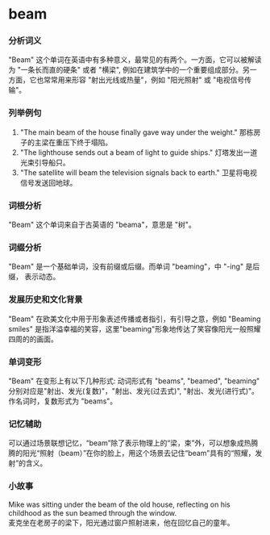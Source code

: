 # beam

### 分析词义

  

"Beam" 这个单词在英语中有多种意义，最常见的有两个。一方面，它可以被解读为 "一条长而直的硬条" 或者 "横梁", 例如在建筑学中的一个重要组成部分。另一方面，它也常常用来形容 "射出光线或热量"，例如 "阳光照射" 或 "电视信号传输"。

  

### 列举例句

  

1.  "The main beam of the house finally gave way under the weight." 那栋房子的主梁在重压下终于塌陷。
2.  "The lighthouse sends out a beam of light to guide ships." 灯塔发出一道光束引导船只。
3.  "The satellite will beam the television signals back to earth." 卫星将电视信号发送回地球。

  

### 词根分析

  

"Beam" 这个单词来自于古英语的 "beama"，意思是 "树"。

  

### 词缀分析

  

"Beam" 是一个基础单词，没有前缀或后缀。而单词 "beaming"，中 "-ing" 是后缀， 表示动态。

  

### 发展历史和文化背景

  

"Beam" 在欧美文化中用于形象表述传播或者指引，有引导之意，例如 "Beaming smiles" 是指洋溢幸福的笑容，这里"beaming"形象地传达了笑容像阳光一般照耀四周的的画面。

  

### 单词变形

  

"Beam" 在变形上有以下几种形式: 动词形式有 "beams", "beamed", "beaming" 分别对应是"射出、发光(复数)"，"射出、发光(过去式)", "射出、发光(进行式)"。作名词时，复数形式为 "beams"。

  

### 记忆辅助

  

可以通过场景联想记忆，“beam”除了表示物理上的“梁，束”外，可以想象成热腾腾的阳光“照射（beam）”在你的脸上，用这个场景去记住“beam”具有的“照耀，发射”的含义。

  

### 小故事

  

Mike was sitting under the beam of the old house, reflecting on his childhood as the sun beamed through the window.  
麦克坐在老房子的梁下，阳光通过窗户照射进来，他在回忆自己的童年。
